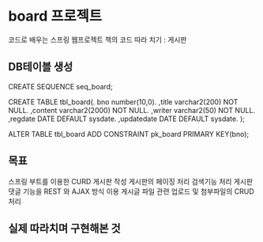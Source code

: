 # board 프로젝트
코드로 배우는 스프링 웹프로젝트 책의 코드 따라 치기 : 게시판

## DB테이블 생성
CREATE SEQUENCE seq_board;

CREATE TABLE tbl_board(. 
bno number(10,0). 
,title varchar2(200) NOT NULL. 
,content varchar2(2000) NOT NULL. 
,writer varchar2(50) NOT NULL. 
,regdate DATE DEFAULT sysdate. 
,updatedate DATE DEFAULT sysdate. 
);

ALTER TABLE tbl_board ADD CONSTRAINT pk_board PRIMARY KEY(bno);

## 목표
스프링 부트를 이용한 CURD 게시판 작성
게시판의 페이징 처리
검색기능 처리
게시판 댓글 기능을 REST 와 AJAX 방식 이용
게시글 파일 관련 업로드 및 첨부파일의 CRUD처리

## 실제 따라치며 구현해본 것
